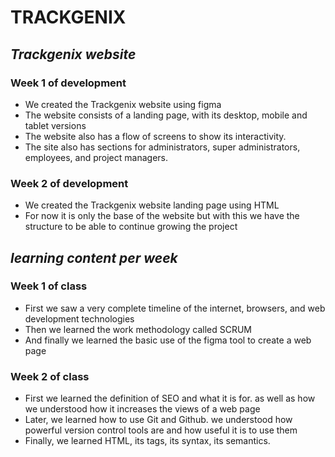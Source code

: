 # TRACKGENIX

## _Trackgenix website_

### Week 1 of development

- We created the Trackgenix website using figma
- The website consists of a landing page, with its desktop, mobile and tablet versions
- The website also has a flow of screens to show its interactivity.
- The site also has sections for administrators, super administrators, employees, and project managers.

### Week 2 of development

- We created the Trackgenix website landing page using HTML
- For now it is only the base of the website but with this we have the structure to be able to continue growing the project

## _learning content per week_

### Week 1 of class

- First we saw a very complete timeline of the internet, browsers, and web development technologies
- Then we learned the work methodology called SCRUM
- And finally we learned the basic use of the figma tool to create a web page

### Week 2 of class

- First we learned the definition of SEO and what it is for. as well as how we understood how it increases the views of a web page
- Later, we learned how to use Git and Github. we understood how powerful version control tools are and how useful it is to use them
- Finally, we learned HTML, its tags, its syntax, its semantics.
